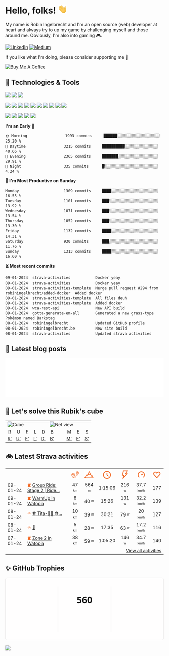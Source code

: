 # Hello, folks! <img src="https://raw.githubusercontent.com/robiningelbrecht/robiningelbrecht/master/wave.gif" width="30">
 
My name is Robin Ingelbrecht and I'm an open source (web) developer at heart and always try to up my game by challenging myself and those around me.
Obviously, I'm also into gaming 🎮.

[![LinkedIn](https://img.shields.io/badge/LinkedIn-0D61B8?style=flat&logo=linkedin&logoColor=white&color=0D61B8)](https://linkedin.com/in/robin-ingelbrecht) 
[![Medium](https://img.shields.io/badge/Medium-2bbc8a?style=flat&logo=medium&logoColor=white&color=2bbc8a)](https://ingelbrechtrobin.medium.com/) 

If you like what I'm doing, please consider supporting me 🙏

<a href="https://www.buymeacoffee.com/ingelbrecht" target="_blank"><img src="https://cdn.buymeacoffee.com/buttons/v2/default-yellow.png" alt="Buy Me A Coffee" style="height: 40px !important;" ></a>

## :wrench: Technologies & Tools
![](https://img.shields.io/badge/OS-Linux-informational?style=flat&logo=linux&logoColor=white&color=2bbc8a)
![](https://img.shields.io/badge/OS-Macos-informational?style=flat&logo=macos&logoColor=white&color=2bbc8a)
![](https://img.shields.io/badge/Editor-phpstorm-informational?style=flat&logo=phpstorm&logoColor=white&color=2bbc8a)

![](https://img.shields.io/badge/Code-Php-informational?style=flat&logo=php&logoColor=white&color=2bbc8a)
![](https://img.shields.io/badge/Framework-Symfony-informational?style=flat&logo=symfony&logoColor=white&color=2bbc8a)
![](https://img.shields.io/badge/Framework-Drupal-informational?style=flat&logo=drupal&logoColor=white&color=2bbc8a)
![](https://img.shields.io/badge/Framework-Laravel-informational?style=flat&logo=laravel&logoColor=white&color=2bbc8a)
![](https://img.shields.io/badge/Code-Python-informational?style=flat&logo=python&logoColor=white&color=2bbc8a)
![](https://img.shields.io/badge/Code-JavaScript-informational?style=flat&logo=javascript&logoColor=white&color=2bbc8a)
![](https://img.shields.io/badge/Code-css3-informational?style=flat&logo=css3&logoColor=white&color=2bbc8a)
![](https://img.shields.io/badge/Code-html5-informational?style=flat&logo=html5&logoColor=white&color=2bbc8a)
![](https://img.shields.io/badge/Code-chart.js-informational?style=flat&logo=chartdotjs&logoColor=white&color=2bbc8a)
![](https://img.shields.io/badge/Shell-Bash-informational?style=flat&logo=gnu-bash&logoColor=white&color=2bbc8a)

![](https://img.shields.io/badge/Tools-MySQL-informational?style=flat&logo=mysql&logoColor=white&color=2bbc8a)
![](https://img.shields.io/badge/Tools-MariaDB-informational?style=flat&logo=mariadb&logoColor=white&color=2bbc8a)
![](https://img.shields.io/badge/Tools-RabbitMQ-informational?style=flat&logo=rabbitmq&logoColor=white&color=2bbc8a)
![](https://img.shields.io/badge/Devops-Docker-informational?style=flat&logo=docker&logoColor=white&color=2bbc8a)
![](https://img.shields.io/badge/GitHub-continuous%20integration-informational?style=flat&logo=github%20actions&logoColor=white&color=2bbc8a)

<!--START_SECTION:commits-per-day-time-->
**I&#039;m an Early 🐤**

```text
🌞 Morning                 1993 commits     ██████░░░░░░░░░░░░░░░░░░░   25.20 %
🌆 Daytime                 3215 commits     ██████████░░░░░░░░░░░░░░░   40.66 %
🌃 Evening                 2365 commits     ███████░░░░░░░░░░░░░░░░░░   29.91 %
🌙 Night                   335 commits      █░░░░░░░░░░░░░░░░░░░░░░░░   4.24 %
```
<!--END_SECTION:commits-per-day-time-->

<!--START_SECTION:commits-per-weekday-->
**📅 I&#039;m Most Productive on Sunday**

```text
Monday                    1309 commits     ████░░░░░░░░░░░░░░░░░░░░░   16.55 %
Tuesday                   1101 commits     ███░░░░░░░░░░░░░░░░░░░░░░   13.92 %
Wednesday                 1071 commits     ███░░░░░░░░░░░░░░░░░░░░░░   13.54 %
Thursday                  1052 commits     ███░░░░░░░░░░░░░░░░░░░░░░   13.30 %
Friday                    1132 commits     ████░░░░░░░░░░░░░░░░░░░░░   14.31 %
Saturday                  930 commits      ███░░░░░░░░░░░░░░░░░░░░░░   11.76 %
Sunday                    1313 commits     ████░░░░░░░░░░░░░░░░░░░░░   16.60 %
```
<!--END_SECTION:commits-per-weekday-->

<!--START_SECTION:most-recent-commits-->
**⏳ Most recent commits**
                                        
```text
09-01-2024  strava-activities           Docker yeay
09-01-2024  strava-activities           Docker yeay
09-01-2024  strava-activities-template  Merge pull request #294 from robiningelbrecht/added-docker  Added docker
09-01-2024  strava-activities-template  All files deuh
09-01-2024  strava-activities-template  Added docker
09-01-2024  wca-rest-api                New API build
09-01-2024  gotta-generate-em-all       Generated a new grass-type Pokémon named Barkstag
08-01-2024  robiningelbrecht            Updated GitHub profile
08-01-2024  robiningelbrecht.be         New site build
08-01-2024  strava-activities           Updated strava activities
```
<!--END_SECTION:most-recent-commits-->

## :pencil: Latest blog posts

<a target="_blank" href="https://ingelbrechtrobin.medium.com/"><img src="assets/medium-blog-posts.svg" /></a>

## :jigsaw: Let's solve this Rubik's cube

<table>
  <tr>
    <td colspan="5">
      <img src="https://puzzle-generator.robiningelbrecht.be/github-game/cube" alt="Cube" />
    </td>
    <td colspan="5">
      <img src="https://puzzle-generator.robiningelbrecht.be/github-game/cube?view=net" alt="Net view" />
    </td>
  </tr>
  <tr>
    <td align="center">
      <a href="https://puzzle-generator.robiningelbrecht.be/github-game/turn/R">R</a>
    </td>
    <td align="center">
      <a href="https://puzzle-generator.robiningelbrecht.be/github-game/turn/U">U</a>
    </td>
    <td align="center">
      <a href="https://puzzle-generator.robiningelbrecht.be/github-game/turn/F">F</a>
    </td>
    <td align="center">
      <a href="https://puzzle-generator.robiningelbrecht.be/github-game/turn/L">L</a>
    </td>
    <td align="center">
      <a href="https://puzzle-generator.robiningelbrecht.be/github-game/turn/D">D</a>
    </td>
    <td align="center">
      <a href="https://puzzle-generator.robiningelbrecht.be/github-game/turn/B">B</a>
    </td>
    <td>
       &nbsp; &nbsp;
    </td>
    <td align="center">
      <a href="https://puzzle-generator.robiningelbrecht.be/github-game/turn/M">M</a>
    </td>
    <td align="center">
      <a href="https://puzzle-generator.robiningelbrecht.be/github-game/turn/E">E</a>
    </td>
    <td align="center">
      <a href="https://puzzle-generator.robiningelbrecht.be/github-game/turn/S">S</a>
    </td>
  </tr>
  <tr>
    <td align="center">
      <a href="https://puzzle-generator.robiningelbrecht.be/github-game/turn/R&#039;">R&#039;</a>
    </td>
    <td align="center">
      <a href="https://puzzle-generator.robiningelbrecht.be/github-game/turn/U&#039;">U&#039;</a>
    </td>
    <td align="center">
      <a href="https://puzzle-generator.robiningelbrecht.be/github-game/turn/F&#039;">F&#039;</a>
    </td>
    <td align="center">
      <a href="https://puzzle-generator.robiningelbrecht.be/github-game/turn/L&#039;">L&#039;</a>
    </td>
    <td align="center">
      <a href="https://puzzle-generator.robiningelbrecht.be/github-game/turn/D&#039;">D&#039;</a>
    </td>
    <td align="center">
      <a href="https://puzzle-generator.robiningelbrecht.be/github-game/turn/B&#039;">B&#039;</a>
    </td>
     <td>
      &nbsp; &nbsp;
    </td>
    <td align="center">
      <a href="https://puzzle-generator.robiningelbrecht.be/github-game/turn/M&#039;">M&#039;</a>
    </td>
    <td align="center">
      <a href="https://puzzle-generator.robiningelbrecht.be/github-game/turn/E&#039;">E&#039;</a>
    </td>
    <td align="center">
      <a href="https://puzzle-generator.robiningelbrecht.be/github-game/turn/S&#039;">S&#039;</a>
    </td>
  </tr>
</table>

## :bike: Latest Strava activities

<!--START_SECTION:strava-activities-->
<table>
    <tr>
        <th></th>
        <th></th>
        <th align="center"><img src="https://raw.githubusercontent.com/robiningelbrecht/strava-activities/master/public/distance.svg" width="30" alt="distance" title="distance"/></th>
        <th align="center"><img src="https://raw.githubusercontent.com/robiningelbrecht/strava-activities/master/public/elevation.svg" width="30" alt="elevation" title="elevation"/></th>
        <th align="center"><img src="https://raw.githubusercontent.com/robiningelbrecht/strava-activities/master/public/time.svg" width="30" alt="time" title="time"/></th>
        <th align="center"><img src="https://raw.githubusercontent.com/robiningelbrecht/strava-activities/master/public/average-watt.svg" width="30" alt="average watts" title="average watts"/></th>
        <th align="center"><img src="https://raw.githubusercontent.com/robiningelbrecht/strava-activities/master/public/average-speed.svg" width="30" alt="average speed" title="average speed"/></th>
        <th align="center"><img src="https://raw.githubusercontent.com/robiningelbrecht/strava-activities/master/public/heart-rate.svg" width="30" alt="average heart rate" title="average heart rate"/></th>
    </tr>
            <tr>
            <td>09-01-24</td>
            <td>
                                <img src="https://raw.githubusercontent.com/robiningelbrecht/strava-activities/master/public/activity-virtual-ride-zwift.svg" width="12" alt="Group Ride: Stage 2 | Ride  | Tour de Zwift 2024  (A) on The Muckle Yin in Scotland" title="Group Ride: Stage 2 | Ride  | Tour de Zwift 2024  (A) on The Muckle Yin in Scotland"/>
<a href="https://www.strava.com/activities/10525477946" title="Kcal: 956 | Gear: None ">Group Ride: Stage 2 | Ride...</a>
            </td>
            <td align="center">47 <sup><sub>km</sub></sup></td>
            <td align="center">564 <sup><sub>m</sub></sup></td>
            <td align="center">1:15:06</td>
            <td align="center">216 <sup><sub>w</sub></sup></td>
            <td align="center">37.7 <sup><sub>km/h</sub></sup></td>
            <td align="center">177</td>
        </tr>
            <tr>
            <td>09-01-24</td>
            <td>
                                <img src="https://raw.githubusercontent.com/robiningelbrecht/strava-activities/master/public/activity-virtual-ride-zwift.svg" width="12" alt="WarmUp in Watopia" title="WarmUp in Watopia"/>
<a href="https://www.strava.com/activities/10525002148" title="Kcal: 116 | Gear: None ">WarmUp in Watopia</a>
            </td>
            <td align="center">8 <sup><sub>km</sub></sup></td>
            <td align="center">40 <sup><sub>m</sub></sup></td>
            <td align="center">15:26</td>
            <td align="center">131 <sup><sub>w</sub></sup></td>
            <td align="center">32.2 <sup><sub>km/h</sub></sup></td>
            <td align="center">139</td>
        </tr>
            <tr>
            <td>08-01-24</td>
            <td>
                <img src="https://raw.githubusercontent.com/robiningelbrecht/strava-activities/master/public/activity-ride.svg" width="12" alt="⚽️ Tita-🧙‍♂️ ⚽️" title="⚽️ Tita-🧙‍♂️ ⚽️"/>
<a href="https://www.strava.com/activities/10520503066" title="Kcal: 276 | Gear: None ">⚽️ Tita-🧙‍♂️ ⚽️...</a>
            </td>
            <td align="center">10 <sup><sub>km</sub></sup></td>
            <td align="center">39 <sup><sub>m</sub></sup></td>
            <td align="center">30:21</td>
            <td align="center">79 <sup><sub>w</sub></sup></td>
            <td align="center">20 <sup><sub>km/h</sub></sup></td>
            <td align="center">127</td>
        </tr>
            <tr>
            <td>08-01-24</td>
            <td>
                <img src="https://raw.githubusercontent.com/robiningelbrecht/strava-activities/master/public/activity-ride.svg" width="12" alt="💼" title="💼"/>
<a href="https://www.strava.com/activities/10519157540" title="Kcal: 137 | Gear: None ">💼</a>
            </td>
            <td align="center">5 <sup><sub>km</sub></sup></td>
            <td align="center">28 <sup><sub>m</sub></sup></td>
            <td align="center">17:35</td>
            <td align="center">63 <sup><sub>w</sub></sup></td>
            <td align="center">17.2 <sup><sub>km/h</sub></sup></td>
            <td align="center">116</td>
        </tr>
            <tr>
            <td>07-01-24</td>
            <td>
                                <img src="https://raw.githubusercontent.com/robiningelbrecht/strava-activities/master/public/activity-virtual-ride-zwift.svg" width="12" alt="Zone 2 in Watopia" title="Zone 2 in Watopia"/>
<a href="https://www.strava.com/activities/10511621664" title="Kcal: 546 | Gear: None ">Zone 2 in Watopia</a>
            </td>
            <td align="center">38 <sup><sub>km</sub></sup></td>
            <td align="center">59 <sup><sub>m</sub></sup></td>
            <td align="center">1:05:20</td>
            <td align="center">146 <sup><sub>w</sub></sup></td>
            <td align="center">34.7 <sup><sub>km/h</sub></sup></td>
            <td align="center">140</td>
        </tr>
                <tr>
            <td colspan="8" align="right"><a href="https://github.com/robiningelbrecht/strava-activities#activities">View all activities</a></td>
        </tr>
    </table>

<!--END_SECTION:strava-activities-->

 ## :sparkles: GitHub Trophies

<img src="assets/github-streak-stats.svg"  alt="Robin Ingelbrecht's streak stats"/>

![](https://github-profile-trophy.vercel.app/?username=robiningelbrecht&theme=chalk&no-frame=false&no-bg=true&margin-w=4)
